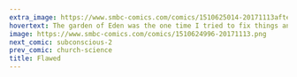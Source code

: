 ```yaml
---
extra_image: https://www.smbc-comics.com/comics/1510625014-20171113after.png
hovertext: The garden of Eden was the one time I tried to fix things and that went JUST GREAT.
image: https://www.smbc-comics.com/comics/1510624996-20171113.png
next_comic: subconscious-2
prev_comic: church-science
title: Flawed
---
```


